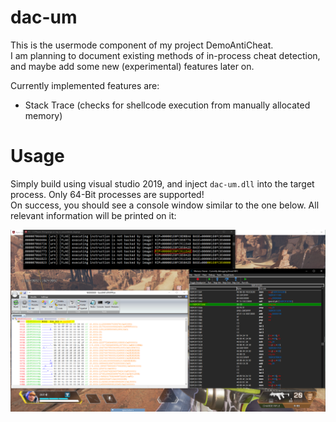 # dac-um
This is the usermode component of my project DemoAntiCheat.<br>
I am planning to document existing methods of in-process cheat detection, and maybe add some new (experimental) features later on.<br>

Currently implemented features are:<br>
 - Stack Trace (checks for shellcode execution from manually allocated memory)
 
# Usage
Simply build using visual studio 2019, and inject `dac-um.dll` into the target process. Only 64-Bit processes are supported!<br>
On success, you should see a console window similar to the one below. All relevant information will be printed on it:

![This is an image](images/git1.PNG)
